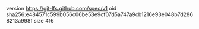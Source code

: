 version https://git-lfs.github.com/spec/v1
oid sha256:e484571c599b056c06be53e9cf07d5a747a9cb1216e93e048b7d2868213a998f
size 416
